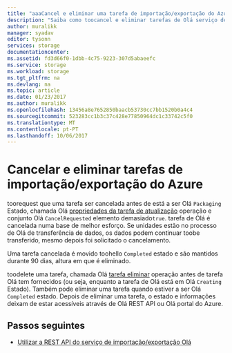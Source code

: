 ```yaml
---
title: "aaaCancel e eliminar uma tarefa de importação/exportação do Azure | Microsoft Docs"
description: "Saiba como toocancel e eliminar tarefas de Olá serviço de importação/exportação do Microsoft Azure."
author: muralikk
manager: syadav
editor: tysonn
services: storage
documentationcenter: 
ms.assetid: fd3d66f0-1dbb-4c75-9223-307d5abaeefc
ms.service: storage
ms.workload: storage
ms.tgt_pltfrm: na
ms.devlang: na
ms.topic: article
ms.date: 01/23/2017
ms.author: muralikk
ms.openlocfilehash: 13456a8e7652850baacb53730cc7bb1520b0a4c4
ms.sourcegitcommit: 523283cc1b3c37c428e77850964dc1c33742c5f0
ms.translationtype: MT
ms.contentlocale: pt-PT
ms.lasthandoff: 10/06/2017
---
```

# <a name="canceling-and-deleting-azure-importexport-jobs"></a>Cancelar e eliminar tarefas de importação/exportação do Azure

 toorequest que uma tarefa ser cancelada antes de está a ser Olá `Packaging` Estado, chamada Olá [propriedades da tarefa de atualização](/rest/api/storageimportexport/jobs#Jobs_Update) operação e conjunto Olá `CancelRequested` elemento demasiado`true`. tarefa de Olá é cancelada numa base de melhor esforço. Se unidades estão no processo de Olá de transferência de dados, os dados podem continuar toobe transferido, mesmo depois foi solicitado o cancelamento.

 Uma tarefa cancelada é movido toohello `Completed` estado e são mantidos durante 90 dias, altura em que é eliminado.

 toodelete uma tarefa, chamada Olá [tarefa eliminar](/rest/api/storageimportexport/jobs#Jobs_Delete) operação antes de tarefa Olá tem fornecidos (ou seja, enquanto a tarefa de Olá está em Olá `Creating` Estado). Também pode eliminar uma tarefa quando estiver a ser Olá `Completed` estado. Depois de eliminar uma tarefa, o estado e informações deixam de estar acessíveis através de Olá REST API ou Olá portal do Azure.

## <a name="next-steps"></a>Passos seguintes

* [Utilizar a REST API do serviço de importação/exportação Olá](storage-import-export-using-the-rest-api.md)

